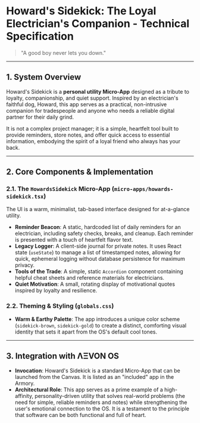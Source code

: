 # Howard's Sidekick: The Loyal Electrician's Companion - Technical Specification

> "A good boy never lets you down."

---

## 1. System Overview

Howard's Sidekick is a **personal utility Micro-App** designed as a tribute to loyalty, companionship, and quiet support. Inspired by an electrician's faithful dog, Howard, this app serves as a practical, non-intrusive companion for tradespeople and anyone who needs a reliable digital partner for their daily grind.

It is not a complex project manager; it is a simple, heartfelt tool built to provide reminders, store notes, and offer quick access to essential information, embodying the spirit of a loyal friend who always has your back.

---

## 2. Core Components & Implementation

### 2.1. The `HowardsSidekick` Micro-App (`micro-apps/howards-sidekick.tsx`)
The UI is a warm, minimalist, tab-based interface designed for at-a-glance utility.
- **Reminder Beacon**: A static, hardcoded list of daily reminders for an electrician, including safety checks, breaks, and cleanup. Each reminder is presented with a touch of heartfelt flavor text.
- **Legacy Logger**: A client-side journal for private notes. It uses React state (`useState`) to manage a list of timestamped notes, allowing for quick, ephemeral logging without database persistence for maximum privacy.
- **Tools of the Trade**: A simple, static `Accordion` component containing helpful cheat sheets and reference materials for electricians.
- **Quiet Motivation**: A small, rotating display of motivational quotes inspired by loyalty and resilience.

### 2.2. Theming & Styling (`globals.css`)
- **Warm & Earthy Palette**: The app introduces a unique color scheme (`sidekick-brown`, `sidekick-gold`) to create a distinct, comforting visual identity that sets it apart from the OS's default cool tones.

---

## 3. Integration with ΛΞVON OS

- **Invocation**: Howard's Sidekick is a standard Micro-App that can be launched from the Canvas. It is listed as an "included" app in the Armory.
- **Architectural Role**: This app serves as a prime example of a high-affinity, personality-driven utility that solves real-world problems (the need for simple, reliable reminders and notes) while strengthening the user's emotional connection to the OS. It is a testament to the principle that software can be both functional and full of heart.
